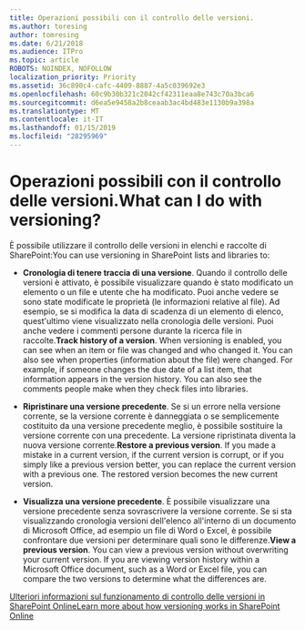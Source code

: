 ```yaml
---
title: Operazioni possibili con il controllo delle versioni.
ms.author: toresing
author: tomresing
ms.date: 6/21/2018
ms.audience: ITPro
ms.topic: article
ROBOTS: NOINDEX, NOFOLLOW
localization_priority: Priority
ms.assetid: 36c890c4-cafc-4409-8887-4a5c039692e3
ms.openlocfilehash: 60c9b30b321c2042cf42311eaa8e743c70a3bca6
ms.sourcegitcommit: d6ea5e9458a2b8ceaab3ac4bd483e1130b9a398a
ms.translationtype: MT
ms.contentlocale: it-IT
ms.lasthandoff: 01/15/2019
ms.locfileid: "28295969"
---
```

# <a name="what-can-i-do-with-versioning"></a><span data-ttu-id="a5e23-102">Operazioni possibili con il controllo delle versioni.</span><span class="sxs-lookup"><span data-stu-id="a5e23-102">What can I do with versioning?</span></span>

<span data-ttu-id="a5e23-103">È possibile utilizzare il controllo delle versioni in elenchi e raccolte di SharePoint:</span><span class="sxs-lookup"><span data-stu-id="a5e23-103">You can use versioning in SharePoint lists and libraries to:</span></span>
  
- <span data-ttu-id="a5e23-p101">**Cronologia di tenere traccia di una versione**. Quando il controllo delle versioni è attivato, è possibile visualizzare quando è stato modificato un elemento o un file e utente che ha modificato. Puoi anche vedere se sono state modificate le proprietà (le informazioni relative al file). Ad esempio, se si modifica la data di scadenza di un elemento di elenco, quest'ultimo viene visualizzato nella cronologia delle versioni. Puoi anche vedere i commenti persone durante la ricerca file in raccolte.</span><span class="sxs-lookup"><span data-stu-id="a5e23-p101">**Track history of a version**. When versioning is enabled, you can see when an item or file was changed and who changed it. You can also see when properties (information about the file) were changed. For example, if someone changes the due date of a list item, that information appears in the version history. You can also see the comments people make when they check files into libraries.</span></span> 
    
- <span data-ttu-id="a5e23-p102">**Ripristinare una versione precedente**. Se si un errore nella versione corrente, se la versione corrente è danneggiata o se semplicemente costituito da una versione precedente meglio, è possibile sostituire la versione corrente con una precedente. La versione ripristinata diventa la nuova versione corrente.</span><span class="sxs-lookup"><span data-stu-id="a5e23-p102">**Restore a previous version**. If you made a mistake in a current version, if the current version is corrupt, or if you simply like a previous version better, you can replace the current version with a previous one. The restored version becomes the new current version.</span></span> 
    
- <span data-ttu-id="a5e23-p103">**Visualizza una versione precedente**. È possibile visualizzare una versione precedente senza sovrascrivere la versione corrente. Se si sta visualizzando cronologia versioni dell'elenco all'interno di un documento di Microsoft Office, ad esempio un file di Word o Excel, è possibile confrontare due versioni per determinare quali sono le differenze.</span><span class="sxs-lookup"><span data-stu-id="a5e23-p103">**View a previous version**. You can view a previous version without overwriting your current version. If you are viewing version history within a Microsoft Office document, such as a Word or Excel file, you can compare the two versions to determine what the differences are.</span></span> 
    
[<span data-ttu-id="a5e23-115">Ulteriori informazioni sul funzionamento di controllo delle versioni in SharePoint Online</span><span class="sxs-lookup"><span data-stu-id="a5e23-115">Learn more about how versioning works in SharePoint Online</span></span>](https://go.microsoft.com/fwlink/?linkid=875710)
  

